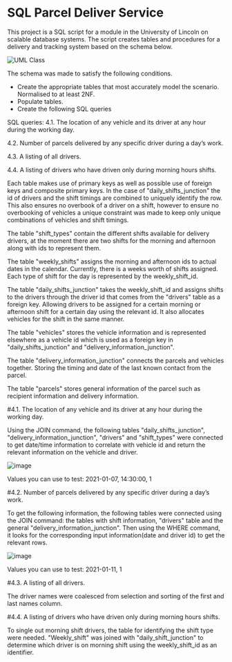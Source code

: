 # SQL Parcel Deliver Service

This project is a SQL script for a module in the University of Lincoln on scalable database systems. The script creates tables and procedures for a delivery and tracking system based on the schema below.

![UML Class](https://user-images.githubusercontent.com/2979485/191312679-62370572-4f43-4910-9c4c-f9f3d99a8f73.png)

The schema was made to satisfy the following conditions.
* Create the appropriate tables that most accurately model the scenario. Normalised to at least 2NF.
* Populate tables.
* Create the following SQL queries

SQL queries:
4.1. The location of any vehicle and its driver at any hour during the working day. 

4.2. Number of parcels delivered by any specific driver during a day’s work. 

4.3. A listing of all drivers.

4.4. A listing of drivers who have driven only during morning hours shifts. 

Each table makes use of primary keys as well as possible use of foreign keys and composite primary keys. In the case of "daily_shifts_junction" the id of drivers and the shift timings are combined to uniquely identify the row. This also ensures no overbook of a driver on a shift, however to ensure no overbooking of vehicles a unique constraint was made to keep only unique combinations of vehicles and shift timings.


The table "shift_types" contain the different shifts available for delivery drivers, at the moment there are two shifts for the morning and afternoon along with ids to represent them.

The table "weekly_shifts" assigns the morning and afternoon ids to actual dates in the calendar. Currently, there is a weeks worth of shifts assigned. Each type of shift for the day is represented by the weekly_shift_id.

The table "daily_shifts_junction" takes the weekly_shift_id and assigns shifts to the drivers through the driver id that comes from the "drivers" table as a foreign key. Allowing drivers to be assigned for a certain morning or afternoon shift for a certain day using the relevant id. It also allocates vehicles for the shift in the same manner.

The table "vehicles" stores the vehicle information and is represented elsewhere as a vehicle id which is used as a foreign key in "daily_shifts_junction" and "delivery_information_junction".

The table "delivery_information_junction" connects the parcels and vehicles together. Storing the timing and date of the last known contact from the parcel.

The table "parcels" stores general information of the parcel such as recipient information and delivery information.

#4.1. The location of any vehicle and its driver at any hour during the working day. 

Using the JOIN command, the following tables "daily_shifts_junction", "delivery_information_junction", "drivers" and "shift_types" were connected to get date/time information to correlate with vehicle id and return the relevant information on the vehicle and driver.

![image](https://user-images.githubusercontent.com/2979485/191313273-451526b5-614b-4bf6-905d-c3aff02ea55c.png)

Values you can use to test: 2021-01-07, 14:30:00, 1

#4.2. Number of parcels delivered by any specific driver during a day’s work. 

To get the following information, the following tables were connected using the JOIN command: the tables with shift information, "drivers" table and the general "delivery_information_junction". Then using the WHERE command, it looks for the corresponding input information(date and driver id) to get the relevant rows.

![image](https://user-images.githubusercontent.com/2979485/191313026-1c9bd80c-b28d-4978-8c62-77b38723afd1.png)

Values you can use to test: 2021-01-11, 1

#4.3. A listing of all drivers.

The driver names were coalesced from selection and sorting of the first and last names column.

#4.4. A listing of drivers who have driven only during morning hours shifts. 

To single out morning shift drivers, the table for identifying the shift type were needed. "Weekly_shift" was joined with "daily_shift_junction" to determine which driver is on morning shift using the weekly_shift_id as an identifier.



